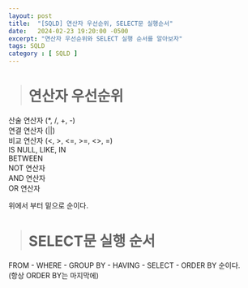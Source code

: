 ```yaml
---
layout: post
title:  "[SQLD] 연산자 우선순위, SELECT문 실행순서"
date:   2024-02-23 19:20:00 -0500
excerpt: "연산자 우선순위와 SELECT 실행 순서를 알아보자"
tags: SQLD
category : [ SQLD ]
---
```


> <H1> 연산자 우선순위

산술 연산자 (*, /, +, -)  
연결 연산자 (||)  
비교 연산자 (<, >, <=, >=, <>, =)  
IS NULL, LIKE, IN  
BETWEEN  
NOT 연산자  
AND 연산자  
OR 연산자  

위에서 부터 밑으로 순이다.

> <H1> SELECT문 실행 순서

FROM - WHERE - GROUP BY - HAVING - SELECT - ORDER BY 순이다.  
(항상 ORDER BY는 마지막에)




